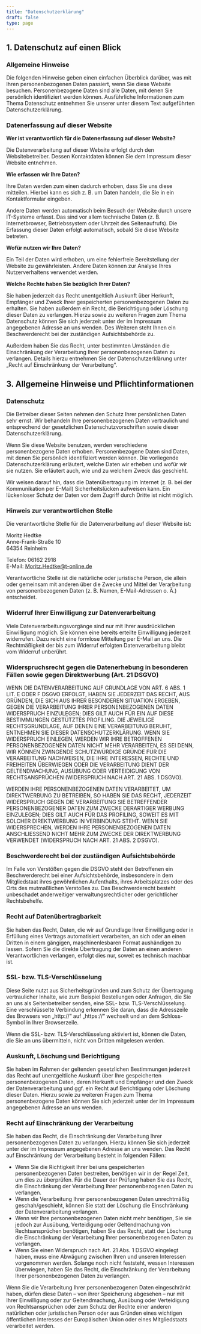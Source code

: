```yaml
---
title: "Datenschutzerklärung"
draft: false
type: page
---
```


## 1. Datenschutz auf einen Blick

### Allgemeine Hinweise

Die folgenden Hinweise geben einen einfachen Überblick darüber, was mit
Ihren personenbezogenen Daten passiert, wenn Sie diese Website besuchen.
Personenbezogene Daten sind alle Daten, mit denen Sie persönlich
identifiziert werden können. Ausführliche Informationen zum Thema
Datenschutz entnehmen Sie unserer unter diesem Text aufgeführten
Datenschutzerklärung.

### Datenerfassung auf dieser Website

**Wer ist verantwortlich für die Datenerfassung auf dieser Website?**

Die Datenverarbeitung auf dieser Website erfolgt durch den
Websitebetreiber. Dessen Kontaktdaten können Sie dem Impressum dieser
Website entnehmen.

**Wie erfassen wir Ihre Daten?**

Ihre Daten werden zum einen dadurch erhoben, dass Sie uns diese
mitteilen. Hierbei kann es sich z. B. um Daten handeln, die Sie in ein
Kontaktformular eingeben.

Andere Daten werden automatisch beim Besuch der Website durch unsere
IT-Systeme erfasst. Das sind vor allem technische Daten (z. B.
Internetbrowser, Betriebssystem oder Uhrzeit des Seitenaufrufs). Die
Erfassung dieser Daten erfolgt automatisch, sobald Sie diese Website
betreten.

**Wofür nutzen wir Ihre Daten?**

Ein Teil der Daten wird erhoben, um eine fehlerfreie Bereitstellung der
Website zu gewährleisten. Andere Daten können zur Analyse Ihres
Nutzerverhaltens verwendet werden.

**Welche Rechte haben Sie bezüglich Ihrer Daten?**

Sie haben jederzeit das Recht unentgeltlich Auskunft über Herkunft,
Empfänger und Zweck Ihrer gespeicherten personenbezogenen Daten zu
erhalten. Sie haben außerdem ein Recht, die Berichtigung oder Löschung
dieser Daten zu verlangen. Hierzu sowie zu weiteren Fragen zum Thema
Datenschutz können Sie sich jederzeit unter der im Impressum angegebenen
Adresse an uns wenden. Des Weiteren steht Ihnen ein Beschwerderecht bei
der zuständigen Aufsichtsbehörde zu.

Außerdem haben Sie das Recht, unter bestimmten Umständen die
Einschränkung der Verarbeitung Ihrer personenbezogenen Daten zu
verlangen. Details hierzu entnehmen Sie der Datenschutzerklärung unter
„Recht auf Einschränkung der Verarbeitung“.

## 3. Allgemeine Hinweise und Pflichtinformationen

### Datenschutz

Die Betreiber dieser Seiten nehmen den Schutz Ihrer persönlichen Daten
sehr ernst. Wir behandeln Ihre personenbezogenen Daten vertraulich und
entsprechend der gesetzlichen Datenschutzvorschriften sowie dieser
Datenschutzerklärung.

Wenn Sie diese Website benutzen, werden verschiedene personenbezogene
Daten erhoben. Personenbezogene Daten sind Daten, mit denen Sie
persönlich identifiziert werden können. Die vorliegende
Datenschutzerklärung erläutert, welche Daten wir erheben und wofür wir
sie nutzen. Sie erläutert auch, wie und zu welchem Zweck das geschieht.

Wir weisen darauf hin, dass die Datenübertragung im Internet (z. B. bei
der Kommunikation per E-Mail) Sicherheitslücken aufweisen kann. Ein
lückenloser Schutz der Daten vor dem Zugriff durch Dritte ist nicht
möglich.

### Hinweis zur verantwortlichen Stelle

Die verantwortliche Stelle für die Datenverarbeitung auf dieser Website
ist:

Moritz Hedtke\
Anne-Frank-Straße 10\
64354 Reinheim

Telefon: 06162 2918\
E-Mail: Moritz.Hedtke@t-online.de

Verantwortliche Stelle ist die natürliche oder juristische Person, die
allein oder gemeinsam mit anderen über die Zwecke und Mittel der
Verarbeitung von personenbezogenen Daten (z. B. Namen, E-Mail-Adressen
o. Ä.) entscheidet.

### Widerruf Ihrer Einwilligung zur Datenverarbeitung

Viele Datenverarbeitungsvorgänge sind nur mit Ihrer ausdrücklichen
Einwilligung möglich. Sie können eine bereits erteilte Einwilligung
jederzeit widerrufen. Dazu reicht eine formlose Mitteilung per E-Mail an
uns. Die Rechtmäßigkeit der bis zum Widerruf erfolgten Datenverarbeitung
bleibt vom Widerruf unberührt.

### Widerspruchsrecht gegen die Datenerhebung in besonderen Fällen sowie gegen Direktwerbung (Art. 21 DSGVO)

WENN DIE DATENVERARBEITUNG AUF GRUNDLAGE VON ART. 6 ABS. 1 LIT. E ODER F
DSGVO ERFOLGT, HABEN SIE JEDERZEIT DAS RECHT, AUS GRÜNDEN, DIE SICH AUS
IHRER BESONDEREN SITUATION ERGEBEN, GEGEN DIE VERARBEITUNG IHRER
PERSONENBEZOGENEN DATEN WIDERSPRUCH EINZULEGEN; DIES GILT AUCH FÜR EIN
AUF DIESE BESTIMMUNGEN GESTÜTZTES PROFILING. DIE JEWEILIGE
RECHTSGRUNDLAGE, AUF DENEN EINE VERARBEITUNG BERUHT, ENTNEHMEN SIE
DIESER DATENSCHUTZERKLÄRUNG. WENN SIE WIDERSPRUCH EINLEGEN, WERDEN WIR
IHRE BETROFFENEN PERSONENBEZOGENEN DATEN NICHT MEHR VERARBEITEN, ES SEI
DENN, WIR KÖNNEN ZWINGENDE SCHUTZWÜRDIGE GRÜNDE FÜR DIE VERARBEITUNG
NACHWEISEN, DIE IHRE INTERESSEN, RECHTE UND FREIHEITEN ÜBERWIEGEN ODER
DIE VERARBEITUNG DIENT DER GELTENDMACHUNG, AUSÜBUNG ODER VERTEIDIGUNG
VON RECHTSANSPRÜCHEN (WIDERSPRUCH NACH ART. 21 ABS. 1 DSGVO).

WERDEN IHRE PERSONENBEZOGENEN DATEN VERARBEITET, UM DIREKTWERBUNG ZU
BETREIBEN, SO HABEN SIE DAS RECHT, JEDERZEIT WIDERSPRUCH GEGEN DIE
VERARBEITUNG SIE BETREFFENDER PERSONENBEZOGENER DATEN ZUM ZWECKE
DERARTIGER WERBUNG EINZULEGEN; DIES GILT AUCH FÜR DAS PROFILING, SOWEIT
ES MIT SOLCHER DIREKTWERBUNG IN VERBINDUNG STEHT. WENN SIE
WIDERSPRECHEN, WERDEN IHRE PERSONENBEZOGENEN DATEN ANSCHLIESSEND NICHT
MEHR ZUM ZWECKE DER DIREKTWERBUNG VERWENDET (WIDERSPRUCH NACH ART. 21
ABS. 2 DSGVO).

### Beschwerderecht bei der zuständigen Aufsichtsbehörde

Im Falle von Verstößen gegen die DSGVO steht den Betroffenen ein
Beschwerderecht bei einer Aufsichtsbehörde, insbesondere in dem
Mitgliedstaat ihres gewöhnlichen Aufenthalts, ihres Arbeitsplatzes oder
des Orts des mutmaßlichen Verstoßes zu. Das Beschwerderecht besteht
unbeschadet anderweitiger verwaltungsrechtlicher oder gerichtlicher
Rechtsbehelfe.

### Recht auf Datenübertragbarkeit

Sie haben das Recht, Daten, die wir auf Grundlage Ihrer Einwilligung
oder in Erfüllung eines Vertrags automatisiert verarbeiten, an sich oder
an einen Dritten in einem gängigen, maschinenlesbaren Format aushändigen
zu lassen. Sofern Sie die direkte Übertragung der Daten an einen anderen
Verantwortlichen verlangen, erfolgt dies nur, soweit es technisch
machbar ist.

### SSL- bzw. TLS-Verschlüsselung

Diese Seite nutzt aus Sicherheitsgründen und zum Schutz der Übertragung
vertraulicher Inhalte, wie zum Beispiel Bestellungen oder Anfragen, die
Sie an uns als Seitenbetreiber senden, eine SSL- bzw.
TLS-Verschlüsselung. Eine verschlüsselte Verbindung erkennen Sie daran,
dass die Adresszeile des Browsers von „http://“ auf „https://“ wechselt
und an dem Schloss-Symbol in Ihrer Browserzeile.

Wenn die SSL- bzw. TLS-Verschlüsselung aktiviert ist, können die Daten,
die Sie an uns übermitteln, nicht von Dritten mitgelesen werden.

### Auskunft, Löschung und Berichtigung

Sie haben im Rahmen der geltenden gesetzlichen Bestimmungen jederzeit
das Recht auf unentgeltliche Auskunft über Ihre gespeicherten
personenbezogenen Daten, deren Herkunft und Empfänger und den Zweck der
Datenverarbeitung und ggf. ein Recht auf Berichtigung oder Löschung
dieser Daten. Hierzu sowie zu weiteren Fragen zum Thema personenbezogene
Daten können Sie sich jederzeit unter der im Impressum angegebenen
Adresse an uns wenden.

### Recht auf Einschränkung der Verarbeitung

Sie haben das Recht, die Einschränkung der Verarbeitung Ihrer
personenbezogenen Daten zu verlangen. Hierzu können Sie sich jederzeit
unter der im Impressum angegebenen Adresse an uns wenden. Das Recht auf
Einschränkung der Verarbeitung besteht in folgenden Fällen:

-   Wenn Sie die Richtigkeit Ihrer bei uns gespeicherten
    personenbezogenen Daten bestreiten, benötigen wir in der Regel Zeit,
    um dies zu überprüfen. Für die Dauer der Prüfung haben Sie das
    Recht, die Einschränkung der Verarbeitung Ihrer personenbezogenen
    Daten zu verlangen.
-   Wenn die Verarbeitung Ihrer personenbezogenen Daten unrechtmäßig
    geschah/geschieht, können Sie statt der Löschung die Einschränkung
    der Datenverarbeitung verlangen.
-   Wenn wir Ihre personenbezogenen Daten nicht mehr benötigen, Sie sie
    jedoch zur Ausübung, Verteidigung oder Geltendmachung von
    Rechtsansprüchen benötigen, haben Sie das Recht, statt der Löschung
    die Einschränkung der Verarbeitung Ihrer personenbezogenen Daten zu
    verlangen.
-   Wenn Sie einen Widerspruch nach Art. 21 Abs. 1 DSGVO eingelegt
    haben, muss eine Abwägung zwischen Ihren und unseren Interessen
    vorgenommen werden. Solange noch nicht feststeht, wessen Interessen
    überwiegen, haben Sie das Recht, die Einschränkung der Verarbeitung
    Ihrer personenbezogenen Daten zu verlangen.

Wenn Sie die Verarbeitung Ihrer personenbezogenen Daten eingeschränkt
haben, dürfen diese Daten – von ihrer Speicherung abgesehen – nur mit
Ihrer Einwilligung oder zur Geltendmachung, Ausübung oder Verteidigung
von Rechtsansprüchen oder zum Schutz der Rechte einer anderen
natürlichen oder juristischen Person oder aus Gründen eines wichtigen
öffentlichen Interesses der Europäischen Union oder eines Mitgliedstaats
verarbeitet werden.

